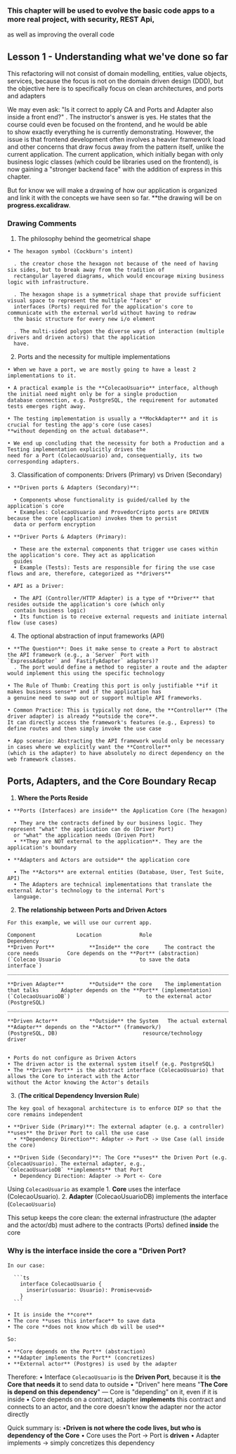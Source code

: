 ### This chapter will be used to evolve the basic code apps to a more real project, with security, REST Api,
as well as improving the overall code

## Lesson 1 - Understanding what we've done so far

This refactoring will not consist of domain modelling, entities, value objects, services, because the focus is not on
the domain driven design (DDD), but the objective here is to specifically focus on clean architectures, and ports and adapters

We may even ask: "Is it correct to apply CA and Ports and Adapter also inside a front end?"
  . The instructor's answer is yes. He states that the course could even be focused on the frontend, and he would be able\
  to show exactly everything he is currently demonstrating. However, the issue is that frontend development often involves
  a heavier framework load and other concerns that draw focus away from the pattern itself, unlike the current application.
  The current application, which initially began with only business logic classes (which could be libraries used on the
  frontend), is now gaining a "stronger backend face" with the addition of express in this chapter.

But for know we will make a drawing of how our application is organized and link it with the concepts we have seen so far.
**the drawing will be on **progress.excalidraw**.


  ### Drawing Comments

  1. The philosophy behind the geometrical shape

    • The hexagon symbol (Cockburn's intent)

      . the creator chose the hexagon not because of the need of having six sides, but to break away from the tradition of
      rectangular layered diagrams, which would encourage mixing business logic with infrastructure.

      . The hexagon shape is a symmetrical shape that provide sufficient visual space to represent the multiple "faces" or
      interfaces (Ports) required for the application's core to communicate with the external world without having to redraw
      the basic structure for every new i/o element

      . The multi-sided polygon the diverse ways of interaction (multiple drivers and driven actors) that the application
      have.

  2. Ports and the necessity for multiple implementations
  
    • When we have a port, we are mostly going to have a least 2 implementations to it.

    • A practical example is the **ColecaoUsuario** interface, although the initial need might only be for a single production
    database connection, e.g. PostgreSQL, the requirement for automated tests emerges right away.
    
    • The testing implementation is usually a **MockAdapter** and it is crucial for testing the app's core (use cases)
    **without depending on the actual database**.

    • We end up concluding that the necessity for both a Production and a Testing implementation explicitly drives the
    need for a Port (ColecaoUsuario) and, consequentially, its two corresponding adapters.

  3. Classification of components: Drivers (Primary) vs Driven (Secondary)

    • **Driven ports & Adapters (Secondary)**:

      • Components whose functionality is guided/called by the application`s core
      • Examples: ColecaoUsuario and ProvedorCripto ports are DRIVEN because the core (application) invokes them to persist
      data or perform encryption

    • **Driver Ports & Adapters (Primary):

      • These are the external components that trigger use cases within the application's core. They act as application
      guides
      • Example (Tests): Tests are responsible for firing the use case flows and are, therefore, categorized as **drivers**

    • API as a Driver:

      • The API (Controller/HTTP Adapter) is a type of **Driver** that resides outside the application's core (which only
      contain business logic)
      • Its function is to receive external requests and initiate internal flow (use cases)

  4. The optional abstraction of input frameworks (API)

    • **The Question**: Does it make sense to create a Port to abstract the API framework (e.g., a `Server` Port with
    `ExpressAdapter` and `FastifyAdapter` adapters)?
      . The port would define a method to register a route and the adapter would implement this using the specific technology
    
    • The Rule of Thumb: Creating this port is only justifiable **if it makes business sense** and if the application has
    a genuine need to swap out or support multiple API frameworks.

    • Common Practice: This is typically not done, the **Controller** (The driver adapter) is already **outside the core**.
    It can directly access the framework's features (e.g., Express) to define routes and then simply invoke the use case

    • App scenario: Abstracting the API framework would only be necessary in cases where we explicitly want the **Controller**
    (which is the adapter) to have absolutely no direct dependency on the web framework classes.





## Ports, Adapters, and the Core Boundary Recap

  1. **Where the Ports Reside**

    • **Ports (Interfaces) are inside** the Application Core (The hexagon)
      
      • They are the contracts defined by our business logic. They represent "what" the application can do (Driver Port)
      or "what" the application needs (Driven Port)
      • **They are NOT external to the application**. They are the application's boundary
    
    • **Adapters and Actors are outside** the application core

      • The **Actors** are external entities (Database, User, Test Suite, API)
      • The Adapters are technical implementations that translate the external Actor's technology to the internal Port's
      language.
  
  2. **The relationship between Ports and Driven Actors**

    For this example, we will use our current app.

    Component             Location            Role                                Dependency
    **Driven Port**           **Inside** the core     The contract the core needs         Core depends on the **Port** (abstraction)
    (`Colecao Usuario                         to save the data                  
    interface`)
    ____________________________________________________________________________________________________________________
    
    **Driven Adapter**        **Outside** the core    The implementation that talks       Adapter depends on the **Port** (implementation)  
    (`ColecaoUsuarioDB`)                        to the external actor (PostgreSQL)                                          
    ____________________________________________________________________________________________________________________

    **Driven Actor**          **Outside** the System   The actual external                 **Adapter** depends on the **Actor** (framework/)
    (PostgreSQL, DB)                           resource/technology                 driver


    • Ports do not configure as Driven Actors
    • The driven actor is the external system itself (e.g. PostgreSQL)
    • The **Driven Port** is the abstract interface (ColecaoUsuario) that allows the Core to interact with the Actor
    without the Actor knowing the Actor's details

  3. (**The critical Dependency Inversion Rule**)

    The key goal of hexagonal architecture is to enforce DIP so that the core remains independent

    • **Driver Side (Primary)**: The external adapter (e.g. a controller) **uses** the Driver Port to call the use case
      • **Dependency Direction**: Adapter -> Port -> Use Case (all inside the core)

    • **Driven Side (Secondary)**: The Core **uses** the Driven Port (e.g. ColecaoUsuario). The external adapter, e.g.,
    `ColecaoUsuarioDB` **implements** that Port
      • Dependency Direction: Adapter -> Port <- Core

  Using `ColecaoUsuario` as example
    1. **Core** uses the interface (ColecaoUsuario).
    2. **Adapter** (ColecaoUsuarioDB) implements the interface (`ColecaoUsuario`)

  This setup keeps the core clean: the external infrastructure (the adapter and the actor/db) must adhere to the contracts
  (Ports) defined **inside** the core

### **Why is the interface inside the core a "Driven Port**?

    In our case:

      ```ts
        interface ColecaoUsuario {
          inserir(usuario: Usuario): Promise<void>
        }
      ```
    
    • It is inside the **core**
    • The core **uses this interface** to save data
    • The core **does not know which db will be used**

    So:

    • **Core depends on the Port** (abstraction)
    • **Adapter implements the Port** (concretizes)
    • **External actor** (Postgres) is used by the adapter

  
  Therefore: 
    • Interface `ColecaoUsuario` is the **Driven Port**, because it is **the Core that needs it** to send data to outside
    • "Driven" here means "**The Core is depend on this dependency**" — Core is "depending" on it, even if it is inside
    • Core depends on a contract, adapter **implements** this contract and connects to an actor, and the core doesn't know the
    adapter nor the actor directly

  Quick summary is: 
    •**Driven is not where the code lives, but who is dependency of the Core**
    • Core uses the Port -> Port is **driven**
    • Adapter implements -> simply concretizes this dependency


  






